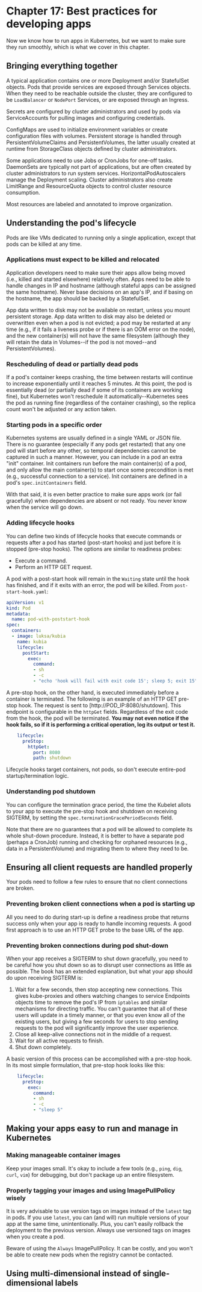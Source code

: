 # Chapter 17: Best practices for developing apps

Now we know how to run apps in Kubernetes, but we want to make sure they run smoothly, which is what we cover in this chapter.

## Bringing everything together

A typical application contains one or more Deployment and/or StatefulSet objects. Pods that provide services are exposed through Services objects. When they need to be reachable outside the cluster, they are configured to be `LoadBalancer` or `NodePort` Services, or are exposed through an Ingress.

Secrets are configured by cluster administrators and used by pods via ServiceAccounts for pulling images and configuring credentials.

ConfigMaps are used to initialize environment variables or create configuration files with volumes. Persistent storage is handled through PersistentVolumeClaims and PersistentVolumes, the latter usually created at runtime from StorageClass objects defined by cluster administrators.

Some applications need to use Jobs or CronJobs for one-off tasks. DaemonSets are typically not part of applications, but are often created by cluster administrators to run system services. HorizontalPodAutoscalers manage the Deployment scaling. Cluster administrators also create LimitRange and ResourceQuota objects to control cluster resource consumption.

Most resources are labeled and annotated to improve organization.

## Understanding the pod's lifecycle

Pods are like VMs dedicated to running only a single application, except that pods can be killed at any time.

### Applications must expect to be killed and relocated

Application developers need to make sure their apps allow being moved (i.e., killed and started elsewhere) relatively often. Apps need to be able to handle changes in IP and hostname (although stateful apps can be assigned the same hostname). Never base decisions on an app's IP, and if basing on the hostname, the app should be backed by a StatefulSet.

App data written to disk may not be available on restart, unless you mount persistent storage. App data written to disk may also be deleted or overwritten even when a pod is not evicted; a pod may be restarted at any time (e.g., if it fails a liveness probe or if there is an OOM error on the node), and the new container(s) will not have the same filesystem (although they will retain the data in Volumes--if the pod is not moved--and PersistentVolumes).

### Rescheduling of dead or partially dead pods

If a pod's container keeps crashing, the time between restarts will continue to increase exponentially until it reaches 5 minutes. At this point, the pod is essentially dead (or partially dead if some of its containers are working fine), but Kubernetes won't reschedule it automatically--Kubernetes sees the pod as running fine (regardless of the container crashing), so the replica count won't be adjusted or any action taken.

### Starting pods in a specific order

Kubernetes systems are usually defined in a single YAML or JSON file. There is no guarantee (especially if any pods get restarted) that any one pod will start before any other, so temporal dependencies cannot be captured in such a manner. However, you can include in a pod an extra "init" container. Init containers run before the main container(s) of a pod, and only allow the main container(s) to start once some precondition is met (e.g., successful connection to a service). Init containers are defined in a pod's `spec.initContainers` field.

With that said, it is even better practice to make sure apps work (or fail gracefully) when dependencies are absent or not ready. You never know when the service will go down.

### Adding lifecycle hooks

You can define two kinds of lifecycle hooks that execute commands or requests after a pod has started (post-start hooks) and just before it is stopped (pre-stop hooks). The options are similar to readiness probes:

* Execute a command.
* Perform an HTTP GET request.

A pod with a post-start hook will remain in the `Waiting` state until the hook has finished, and if it exits with an error, the pod will be killed. From `post-start-hook.yaml`:

```yaml
apiVersion: v1
kind: Pod
metadata:
  name: pod-with-poststart-hook
spec:
  containers:
  - image: luksa/kubia
    name: kubia
    lifecycle:
      postStart:
        exec:
          command:
          - sh
          - -c
          - "echo 'hook will fail with exit code 15'; sleep 5; exit 15"
```

A pre-stop hook, on the other hand, is executed immediately before a container is terminated. The following is an example of an HTTP GET pre-stop hook. The request is sent to [http://POD_IP:8080/shutdown]. This endpoint is configurable in the `httpGet` fields. Regardless of the exit code from the hook, the pod will be terminated. **You may not even notice if the hook fails, so if it is performing a critical operation, log its output or test it.**

```yaml
    lifecycle:
      preStop:
        httpGet:
          port: 8080
          path: shutdown
```


Lifecycle hooks target containers, not pods, so don't execute entire-pod startup/termination logic.

### Understanding pod shutdown

You can configure the termination grace period, the time the Kubelet allots to your app to execute the pre-stop hook and shutdown on receiving SIGTERM, by setting the `spec.terminationGracePeriodSeconds` field.

Note that there are no guarantees that a pod will be allowed to complete its whole shut-down procedure. Instead, it is better to have a separate pod (perhaps a CronJob) running and checking for orphaned resources (e.g., data in a PersistentVolume) and migrating them to where they need to be.

## Ensuring all client requests are handled properly

Your pods need to follow a few rules to ensure that no client connections are broken.

### Preventing broken client connections when a pod is starting up

All you need to do during start-up is define a readiness probe that returns success only when your app is ready to handle incoming requests. A good first approach is to use an HTTP GET probe to the base URL of the app.

### Preventing broken connections during pod shut-down

When your app receives a SIGTERM to shut down gracefully, you need to be careful how you shut down so as to disrupt user connections as little as possible. The book has an extended explanation, but what your app should do upon receiving SIGTERM is:

1. Wait for a few seconds, then stop accepting new connections. This gives kube-proxies and others watching changes to service Endpoints objects time to remove the pod's IP from `iptables` and similar mechanisms for directing traffic. You can't guarantee that all of these users will update in a timely manner, or that you even know all of the existing users, but giving a few seconds for users to stop sending requests to the pod will significantly improve the user experience.
1. Close all keep-alive connections not in the middle of a request.
1. Wait for all active requests to finish.
1. Shut down completely.

A basic version of this process can be accomplished with a pre-stop hook. In its most simple formulation, that pre-stop hook looks like this:

```yaml
    lifecycle:
      preStop:
        exec:
          command:
          - sh
          - -c
          - "sleep 5"
```

## Making your apps easy to run and manage in Kubernetes

### Making manageable container images

Keep your images small. It's okay to include a few tools (e.g., `ping`, `dig`, `curl`, `vim`) for debugging, but don't package up an entire filesystem.

### Properly tagging your images and using ImagePullPolicy wisely

It is very advisable to use version tags on images instead of the `latest` tag in pods. If you use `latest`, you can (and will) run multiple versions of your app at the same time, unintentionally. Plus, you can't easily rollback the deployment to the previous version. Always use versioned tags on images when you create a pod.

Beware of using the `Always` ImagePullPolicy. It can be costly, and you won't be able to create new pods when the registry cannot be contacted.

## Using multi-dimensional instead of single-dimensional labels
